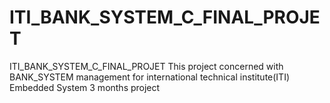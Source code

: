 # ITI_BANK_SYSTEM_C_FINAL_PROJET
ITI_BANK_SYSTEM_C_FINAL_PROJET
This project concerned with BANK_SYSTEM management  for international technical institute(ITI) Embedded System 3 months project

